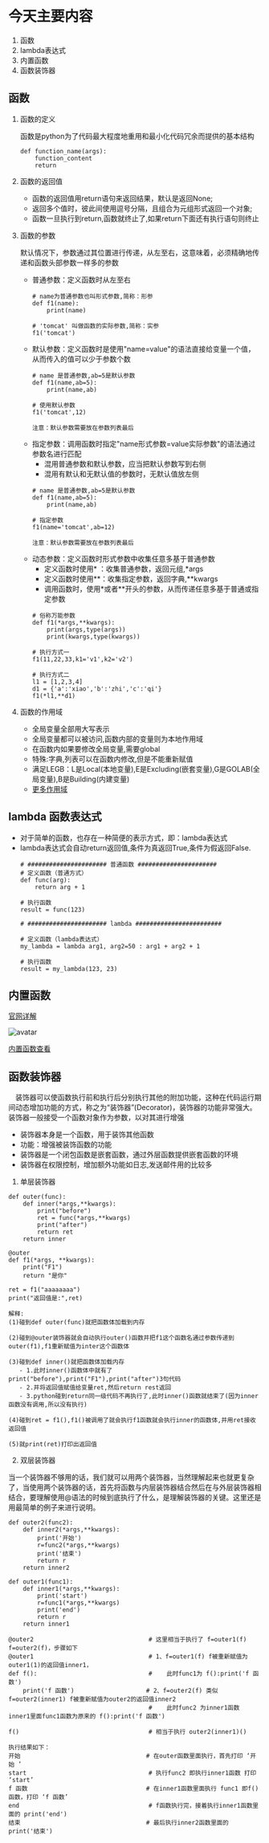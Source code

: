 # 今天主要内容
1. 函数
2. lambda表达式
3. 内置函数
4. 函数装饰器

## 函数
1. 函数的定义

   函数是python为了代码最大程度地重用和最小化代码冗余而提供的基本结构
   ```
   def function_name(args):
       function_content
       return
   ```
2. 函数的返回值
   - 函数的返回值用return语句来返回结果，默认是返回None;
   - 返回多个值时，彼此间使用逗号分隔，且组合为元组形式返回一个对象;
   - 函数一旦执行到return,函数就终止了,如果return下面还有执行语句则终止
3. 函数的参数

   默认情况下，参数通过其位置进行传递，从左至右，这意味着，必须精确地传递和函数头部参数一样多的参数
   + 普通参数：定义函数时从左至右
     ```
     # name为普通参数也叫形式参数,简称：形参
     def f1(name):
         print(name)
     
     # 'tomcat' 叫做函数的实际参数,简称：实参
     f1('tomcat')
     ```
   + 默认参数：定义函数时是使用"name=value"的语法直接给变量一个值，从而传入的值可以少于参数个数
     ```
     # name 是普通参数,ab=5是默认参数
     def f1(name,ab=5):
         print(name,ab)
     
     # 使用默认参数
     f1('tomcat',12)
     
     注意：默认参数需要放在参数列表最后
     ```
   + 指定参数：调用函数时指定"name形式参数=value实际参数"的语法通过参数名进行匹配
      - 混用普通参数和默认参数，应当把默认参数写到右侧
      - 混用有默认和无默认值的参数时，无默认值放左侧
     ```
     # name 是普通参数,ab=5是默认参数
     def f1(name,ab=5):
         print(name,ab)
     
     # 指定参数
     f1(name='tomcat',ab=12)
     
     注意：默认参数需要放在参数列表最后
     ```
   + 动态参数：定义函数时形式参数中收集任意多基于普通参数
      - 定义函数时使用* ：收集普通参数，返回元组,*args
      - 定义函数时使用**：收集指定参数，返回字典,**kwargs
      - 调用函数时，使用\*或者\*\*开头的参数，从而传递任意多基于普通或指定参数
     ```
     # 俗称万能参数
     def f1(*args,**kwargs):
         print(args,type(args))
         print(kwargs,type(kwargs))
     
     # 执行方式一
     f1(11,22,33,k1='v1',k2='v2')
     
     # 执行方式二
     l1 = [1,2,3,4]
     d1 = {'a':'xiao','b':'zhi','c':'qi'}
     f1(*l1,**d1)
     ```
4. 函数的作用域
   - 全局变量全部用大写表示
   - 全局变量都可以被访问,函数内部的变量则为本地作用域
   - 在函数内如果要修改全局变量,需要global
   - 特殊:字典,列表可以在函数内修改,但是不能重新赋值
   - 满足LEGB：L是Local(本地变量),E是Excluding(嵌套变量),G是GOLAB(全局变量),B是Building(内建变量)
   - [更多作用域](http://www.cnblogs.com/xiaozhiqi/articles/5795637.html)

## lambda 函数表达式
- 对于简单的函数，也存在一种简便的表示方式，即：lambda表达式
- lambda表达式会自动return返回值,条件为真返回True,条件为假返回False.
  ```
  # ###################### 普通函数 ######################
  # 定义函数（普通方式）
  def func(arg):
      return arg + 1
      
  # 执行函数
  result = func(123)
      
  # ###################### lambda ########################
      
  # 定义函数（lambda表达式）
  my_lambda = lambda arg1, arg2=50 : arg1 + arg2 + 1
      
  # 执行函数
  result = my_lambda(123, 23)
  ```

## 内置函数
[官网详解](https://docs.python.org/3/library/functions.html#next)

![avatar](/day03/imgs/inter_function.png)

[内置函数查看](https://github.com/xiaozhiqi2000/learn_python/blob/master/day03/build_function.md)

## 函数装饰器

　装饰器可以使函数执行前和执行后分别执行其他的附加功能，这种在代码运行期间动态增加功能的方式，称之为“装饰器”(Decorator)，装饰器的功能非常强大。装饰器一般接受一个函数对象作为参数，以对其进行增强

- 装饰器本身是一个函数，用于装饰其他函数
- 功能：增强被装饰函数的功能
- 装饰器是一个闭包函数是嵌套函数，通过外层函数提供嵌套函数的环境
- 装饰器在权限控制，增加额外功能如日志,发送邮件用的比较多

1. 单层装饰器

```
def outer(func):
    def inner(*args,**kwargs):
        print("before")
        ret = func(*args,**kwargs)
        print("after")
        return ret
    return inner

@outer
def f1(*args, **kwargs):
    print("F1")
    return "是你"

ret = f1("aaaaaaaa")
print("返回值是:",ret)

解释:
(1)碰到def outer(func)就把函数体加载到内存

(2)碰到@outer装饰器就会自动执行outer()函数并把f1这个函数名通过参数传递到outer(f1),f1重新赋值为inter这个函数体

(3)碰到def inner()就把函数体加载内存
   - 1.此时inner()函数体中就有了print("before"),print("F1"),print("after")3句代码
   - 2.并将返回值赋值给变量ret,然后return rest返回
   - 3.python碰到return同一级代码不再执行了,此时inner()函数就结束了(因为inner函数没有调用,所以没有执行)

(4)碰到ret = f1(),f1()被调用了就会执行f1函数就会执行inner的函数体,并用ret接收返回值

(5)就print(ret)打印出返回值
```

2. 双层装饰器

  当一个装饰器不够用的话，我们就可以用两个装饰器，当然理解起来也就更复杂了，当使用两个装饰器的话，首先将函数与内层装饰器结合然后在与外层装饰器相结合，要理解使用@语法的时候到底执行了什么，是理解装饰器的关键。这里还是用最简单的例子来进行说明。

```
def outer2(func2):
    def inner2(*args,**kwargs):
        print('开始')
        r=func2(*args,**kwargs)
        print('结束')
        return r
    return inner2
 
def outer1(func1):
    def inner1(*args,**kwargs):
        print('start')
        r=func1(*args,**kwargs)
        print('end')
        return r
    return inner1
 
@outer2                                # 这里相当于执行了 f=outer1(f)  f=outer2(f)，步骤如下
@outer1                                # 1、f=outer1(f) f被重新赋值为outer1(1)的返回值inner1，
def f():                               #    此时func1为 f():print('f 函数')
    print('f 函数')                    # 2、f=outer2(f) 类似f=outer2(inner1) f被重新赋值为outer2的返回值inner2
                                       #    此时func2 为inner1函数 inner1里面func1函数为原来的 f():print('f 函数')
                                                                          
f()                                    # 相当于执行 outer2(inner1)()

执行结果如下：
开始                                   # 在outer函数里面执行，首先打印 ‘开始 ’
start                                  # 执行func2 即执行inner1函数 打印 ‘start’
f 函数                                 # 在inner1函数里面执行 func1 即f()函数，打印 ‘f 函数’
end                                    # f函数执行完，接着执行inner1函数里面的 print('end')
结束                                   # 最后执行inner2函数里面的 print('结束')

```











